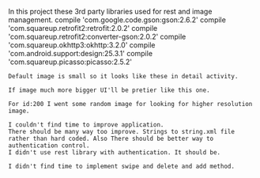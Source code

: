 In this project these 3rd party libraries used for rest and image management.
    compile 'com.google.code.gson:gson:2.6.2'
    compile 'com.squareup.retrofit2:retrofit:2.0.2'
    compile 'com.squareup.retrofit2:converter-gson:2.0.2'
    compile 'com.squareup.okhttp3:okhttp:3.2.0'
    compile 'com.android.support:design:25.3.1'
    compile 'com.squareup.picasso:picasso:2.5.2'
    
    
    
    Default image is small so it looks like these in detail activity.
    
    If image much more bigger UI'll be pretier like this one.
    
    For id:200 I went some random image for looking for higher resolution image.
    
    I couldn't find time to improve application.
    There should be many way too improve. Strings to string.xml file rather than hard coded. Also There should be better way to authentication control. 
    I didn't use rest library with authentication. It should be.
    
    I didn't find time to implement swipe and delete and add method. 
   
